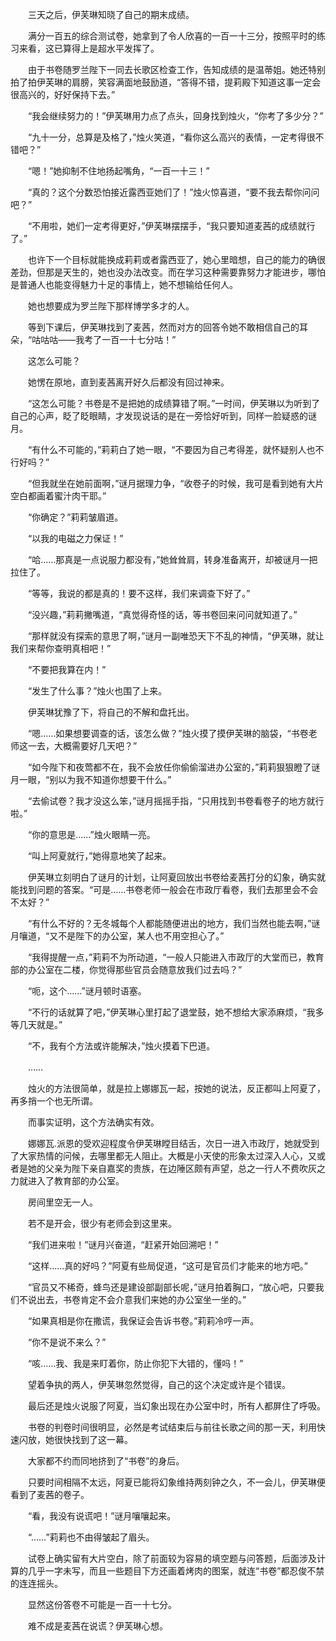 　　三天之后，伊芙琳知晓了自己的期末成绩。

　　满分一百五的综合测试卷，她拿到了令人欣喜的一百一十三分，按照平时的练习来看，这已算得上是超水平发挥了。

　　由于书卷随罗兰陛下一同去长歌区检查工作，告知成绩的是温蒂姐。她还特别拍了拍伊芙琳的肩膀，笑容满面地鼓励道，“答得不错，提莉殿下知道这事一定会很高兴的，好好保持下去。”

　　“我会继续努力的！”伊芙琳用力点了点头，回身找到烛火，“你考了多少分？”

　　“九十一分，总算是及格了，”烛火笑道，“看你这么高兴的表情，一定考得很不错吧？”

　　“嗯！”她抑制不住地扬起嘴角，“一百一十三！”

　　“真的？这个分数恐怕接近露西亚她们了！”烛火惊喜道，“要不我去帮你问问吧？”

　　“不用啦，她们一定考得更好，”伊芙琳摆摆手，“我只要知道麦茜的成绩就行了。”

　　也许下一个目标就能换成莉莉或者露西亚了，她心里暗想，自己的能力的确很差劲，但那是天生的，她也没办法改变。而在学习这种需要靠努力才能进步，哪怕是普通人也能变得魅力十足的事情上，她不想输给任何人。

　　她也想要成为罗兰陛下那样博学多才的人。

　　等到下课后，伊芙琳找到了麦茜，然而对方的回答令她不敢相信自己的耳朵，“咕咕咕——我考了一百一十七分咕！”

　　这怎么可能？

　　她愣在原地，直到麦茜离开好久后都没有回过神来。

　　“这怎么可能？书卷是不是把她的成绩算错了啊。”一时间，伊芙琳以为听到了自己的心声，眨了眨眼睛，才发现说话的是在一旁恰好听到，同样一脸疑惑的谜月。

　　“有什么不可能的，”莉莉白了她一眼，“不要因为自己考得差，就怀疑别人也不行好吗？”

　　“但我就坐在她前面啊，”谜月据理力争，“收卷子的时候，我可是看到她有大片空白都画着蜜汁肉干耶。”

　　“你确定？”莉莉皱眉道。

　　“以我的电磁之力保证！”

　　“哈……那真是一点说服力都没有，”她耸耸肩，转身准备离开，却被谜月一把拉住了。

　　“等等，我说的都是真的！要不这样，我们来调查下好了。”

　　“没兴趣，”莉莉撇嘴道，“真觉得奇怪的话，等书卷回来问问就知道了。”

　　“那样就没有探索的意思了啊，”谜月一副唯恐天下不乱的神情，“伊芙琳，就让我们来帮你查明真相吧！”

　　“不要把我算在内！”

　　“发生了什么事？”烛火也围了上来。

　　伊芙琳犹豫了下，将自己的不解和盘托出。

　　“嗯……如果想要调查的话，该怎么做？”烛火摸了摸伊芙琳的脑袋，“书卷老师这一去，大概需要好几天吧？”

　　“如今陛下和夜莺都不在，我不会放任你偷偷溜进办公室的，”莉莉狠狠瞪了谜月一眼，“别以为我不知道你想要干什么。”

　　“去偷试卷？我才没这么笨，”谜月摇摇手指，“只用找到书卷看卷子的地方就行啦。”

　　“你的意思是……”烛火眼睛一亮。

　　“叫上阿夏就行，”她得意地笑了起来。

　　伊芙琳立刻明白了谜月的计划，让阿夏回放出书卷给麦茜打分的幻象，确实就能找到问题的答案。“可是……书卷老师一般会在市政厅看卷，我们去那里会不会不太好？”

　　“有什么不好的？无冬城每个人都能随便进出的地方，我们当然也能去啊，”谜月嚷道，“又不是陛下的办公室，某人也不用空担心了。”

　　“我得提醒一点，”莉莉不为所动道，“一般人只能进入市政厅的大堂而已，教育部的办公室在二楼，你觉得那些官员会随意放我们过去吗？”

　　“呃，这个……”谜月顿时语塞。

　　“不行的话就算了吧，”伊芙琳心里打起了退堂鼓，她不想给大家添麻烦，“我多等几天就是。”

　　“不，我有个方法或许能解决，”烛火摸着下巴道。

　　……

　　烛火的方法很简单，就是拉上娜娜瓦一起，按她的说法，反正都叫上阿夏了，再多捎一个也无所谓。

　　而事实证明，这个方法确实有效。

　　娜娜瓦.派恩的受欢迎程度令伊芙琳瞠目结舌，次日一进入市政厅，她就受到了大家热情的问候，去哪里都无人阻止。大概是小天使的形象太过深入人心，又或者是她的父亲为陛下亲自嘉奖的贵族，在边陲区颇有声望，总之一行人不费吹灰之力就进入了教育部的办公室。

　　房间里空无一人。

　　若不是开会，很少有老师会到这里来。

　　“我们进来啦！”谜月兴奋道，“赶紧开始回溯吧！”

　　“这样……真的好吗？”阿夏有些局促道，“这可是官员们才能来的地方吧。”

　　“官员又不稀奇，蜂鸟还是建设部副部长呢，”谜月拍着胸口，“放心吧，只要我们不说出去，书卷肯定不会介意我们来她的办公室坐一坐的。”

　　“如果真相是你在撒谎，我保证会告诉书卷。”莉莉冷哼一声。

　　“你不是说不来么？”

　　“咳……我、我是来盯着你，防止你犯下大错的，懂吗！”

　　望着争执的两人，伊芙琳忽然觉得，自己的这个决定或许是个错误。

　　最后还是烛火说服了阿夏，当幻象出现在办公室中时，所有人都屏住了呼吸。

　　书卷的判卷时间很明显，必然是考试结束后与前往长歌之间的那一天，利用快速闪放，她很快找到了这一幕。

　　大家都不约而同地挤到了“书卷”的身后。

　　只要时间相隔不太远，阿夏已能将幻象维持两刻钟之久，不一会儿，伊芙琳便看到了麦茜的卷子。

　　“看，我没有说谎吧！”谜月嚷嚷起来。

　　“……”莉莉也不由得皱起了眉头。

　　试卷上确实留有大片空白，除了前面较为容易的填空题与问答题，后面涉及计算的几乎一字未写，而且一些题目下方还画着烤肉的图案，就连“书卷”都忍俊不禁的连连摇头。

　　显然这份答卷不可能是一百一十七分。

　　难不成是麦茜在说谎？伊芙琳心想。
